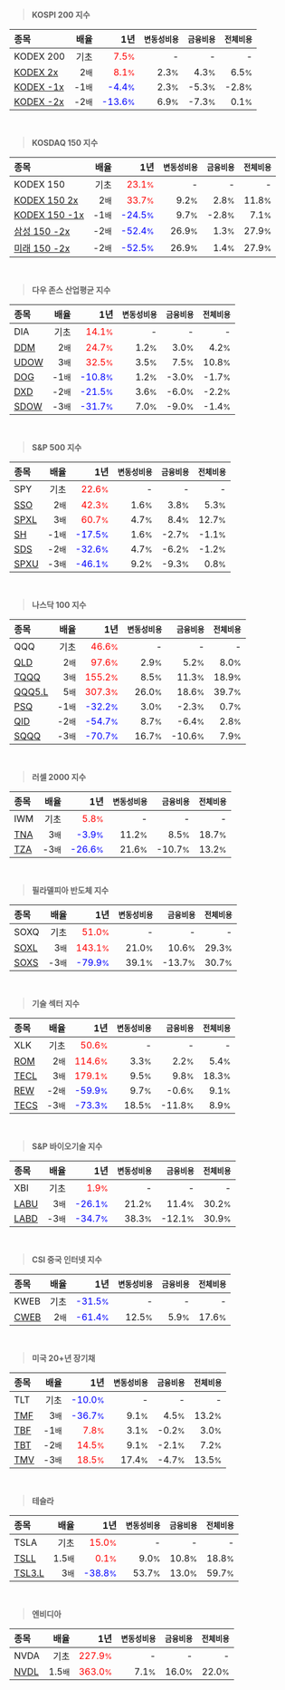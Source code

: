 <br>

> **KOSPI 200 지수**

| **종목** | **배율** | **1년** | **<small>변동성비용</small>** | **<small>금융비용</small>** | **<small>전체비용</small>** |
| :------- | -------: | ------: | --------------: | ------------: | ------------: |
| KODEX 200 | 기초 | <span style="color: red">7.5<small>%</small></span> | - | - | - |
| [KODEX 2x](/122630/) | 2<small>배</small> | <span style="color: red">8.1<small>%</small></span> | 2.3<small>%</small> | 4.3<small>%</small> | 6.5<small>%</small> |
| [KODEX -1x](/114800/) | -1<small>배</small> | <span style="color: blue">-4.4<small>%</small></span> | 2.3<small>%</small> | -5.3<small>%</small> | -2.8<small>%</small> |
| [KODEX -2x](/252670/) | -2<small>배</small> | <span style="color: blue">-13.6<small>%</small></span> | 6.9<small>%</small> | -7.3<small>%</small> | 0.1<small>%</small> |

<br>

> **KOSDAQ 150 지수**

| **종목** | **배율** | **1년** | **<small>변동성비용</small>** | **<small>금융비용</small>** | **<small>전체비용</small>** |
| :------- | -------: | ------: | --------------: | ------------: | ------------: |
| KODEX 150 | 기초 | <span style="color: red">23.1<small>%</small></span> | - | - | - |
| [KODEX 150 2x](/233740/) | 2<small>배</small> | <span style="color: red">33.7<small>%</small></span> | 9.2<small>%</small> | 2.8<small>%</small> | 11.8<small>%</small> |
| [KODEX 150 -1x](/251340/) | -1<small>배</small> | <span style="color: blue">-24.5<small>%</small></span> | 9.7<small>%</small> | -2.8<small>%</small> | 7.1<small>%</small> |
| [삼성 150 -2x](/530107/) | -2<small>배</small> | <span style="color: blue">-52.4<small>%</small></span> | 26.9<small>%</small> | 1.3<small>%</small> | 27.9<small>%</small> |
| [미래 150 -2x](/520057/) | -2<small>배</small> | <span style="color: blue">-52.5<small>%</small></span> | 26.9<small>%</small> | 1.4<small>%</small> | 27.9<small>%</small> |

<br>

> **다우 존스 산업평균 지수**

| **종목** | **배율** | **1년** | **<small>변동성비용</small>** | **<small>금융비용</small>** | **<small>전체비용</small>** |
| :------- | -------: | ------: | --------------: | ------------: | ------------: |
| DIA | 기초 | <span style="color: red">14.1<small>%</small></span> | - | - | - |
| [DDM](/ddm/) | 2<small>배</small> | <span style="color: red">24.7<small>%</small></span> | 1.2<small>%</small> | 3.0<small>%</small> | 4.2<small>%</small> |
| [UDOW](/udow/) | 3<small>배</small> | <span style="color: red">32.5<small>%</small></span> | 3.5<small>%</small> | 7.5<small>%</small> | 10.8<small>%</small> |
| [DOG](/dog/) | -1<small>배</small> | <span style="color: blue">-10.8<small>%</small></span> | 1.2<small>%</small> | -3.0<small>%</small> | -1.7<small>%</small> |
| [DXD](/dxd/) | -2<small>배</small> | <span style="color: blue">-21.5<small>%</small></span> | 3.6<small>%</small> | -6.0<small>%</small> | -2.2<small>%</small> |
| [SDOW](/sdow/) | -3<small>배</small> | <span style="color: blue">-31.7<small>%</small></span> | 7.0<small>%</small> | -9.0<small>%</small> | -1.4<small>%</small> |

<br>

> **S&P 500 지수**

| **종목** | **배율** | **1년** | **<small>변동성비용</small>** | **<small>금융비용</small>** | **<small>전체비용</small>** |
| :------- | -------: | ------: | --------------: | ------------: | ------------: |
| SPY | 기초 | <span style="color: red">22.6<small>%</small></span> | - | - | - |
| [SSO](/sso/) | 2<small>배</small> | <span style="color: red">42.3<small>%</small></span> | 1.6<small>%</small> | 3.8<small>%</small> | 5.3<small>%</small> |
| [SPXL](/spxl/) | 3<small>배</small> | <span style="color: red">60.7<small>%</small></span> | 4.7<small>%</small> | 8.4<small>%</small> | 12.7<small>%</small> |
| [SH](/sh/) | -1<small>배</small> | <span style="color: blue">-17.5<small>%</small></span> | 1.6<small>%</small> | -2.7<small>%</small> | -1.1<small>%</small> |
| [SDS](/sds/) | -2<small>배</small> | <span style="color: blue">-32.6<small>%</small></span> | 4.7<small>%</small> | -6.2<small>%</small> | -1.2<small>%</small> |
| [SPXU](/spxu/) | -3<small>배</small> | <span style="color: blue">-46.1<small>%</small></span> | 9.2<small>%</small> | -9.3<small>%</small> | 0.8<small>%</small> |

<br>

> **나스닥 100 지수**

| **종목** | **배율** | **1년** | **<small>변동성비용</small>** | **<small>금융비용</small>** | **<small>전체비용</small>** |
| :------- | -------: | ------: | --------------: | ------------: | ------------: |
| QQQ | 기초 | <span style="color: red">46.6<small>%</small></span> | - | - | - |
| [QLD](/qld/) | 2<small>배</small> | <span style="color: red">97.6<small>%</small></span> | 2.9<small>%</small> | 5.2<small>%</small> | 8.0<small>%</small> |
| [TQQQ](/tqqq/) | 3<small>배</small> | <span style="color: red">155.2<small>%</small></span> | 8.5<small>%</small> | 11.3<small>%</small> | 18.9<small>%</small> |
| [QQQ5.L](/qqq5/) | 5<small>배</small> | <span style="color: red">307.3<small>%</small></span> | 26.0<small>%</small> | 18.6<small>%</small> | 39.7<small>%</small> |
| [PSQ](/psq/) | -1<small>배</small> | <span style="color: blue">-32.2<small>%</small></span> | 3.0<small>%</small> | -2.3<small>%</small> | 0.7<small>%</small> |
| [QID](/qid/) | -2<small>배</small> | <span style="color: blue">-54.7<small>%</small></span> | 8.7<small>%</small> | -6.4<small>%</small> | 2.8<small>%</small> |
| [SQQQ](/sqqq/) | -3<small>배</small> | <span style="color: blue">-70.7<small>%</small></span> | 16.7<small>%</small> | -10.6<small>%</small> | 7.9<small>%</small> |

<br>

> **러셀 2000 지수**

| **종목** | **배율** | **1년** | **<small>변동성비용</small>** | **<small>금융비용</small>** | **<small>전체비용</small>** |
| :------- | -------: | ------: | --------------: | ------------: | ------------: |
| IWM | 기초 | <span style="color: red">5.8<small>%</small></span> | - | - | - |
| [TNA](/tna/) | 3<small>배</small> | <span style="color: blue">-3.9<small>%</small></span> | 11.2<small>%</small> | 8.5<small>%</small> | 18.7<small>%</small> |
| [TZA](/tza/) | -3<small>배</small> | <span style="color: blue">-26.6<small>%</small></span> | 21.6<small>%</small> | -10.7<small>%</small> | 13.2<small>%</small> |

<br>

> **필라델피아 반도체 지수**

| **종목** | **배율** | **1년** | **<small>변동성비용</small>** | **<small>금융비용</small>** | **<small>전체비용</small>** |
| :------- | -------: | ------: | --------------: | ------------: | ------------: |
| SOXQ | 기초 | <span style="color: red">51.0<small>%</small></span> | - | - | - |
| [SOXL](/soxl/) | 3<small>배</small> | <span style="color: red">143.1<small>%</small></span> | 21.0<small>%</small> | 10.6<small>%</small> | 29.3<small>%</small> |
| [SOXS](/soxs/) | -3<small>배</small> | <span style="color: blue">-79.9<small>%</small></span> | 39.1<small>%</small> | -13.7<small>%</small> | 30.7<small>%</small> |

<br>

> **기술 섹터 지수**

| **종목** | **배율** | **1년** | **<small>변동성비용</small>** | **<small>금융비용</small>** | **<small>전체비용</small>** |
| :------- | -------: | ------: | --------------: | ------------: | ------------: |
| XLK | 기초 | <span style="color: red">50.6<small>%</small></span> | - | - | - |
| [ROM](/rom/) | 2<small>배</small> | <span style="color: red">114.6<small>%</small></span> | 3.3<small>%</small> | 2.2<small>%</small> | 5.4<small>%</small> |
| [TECL](/tecl/) | 3<small>배</small> | <span style="color: red">179.1<small>%</small></span> | 9.5<small>%</small> | 9.8<small>%</small> | 18.3<small>%</small> |
| [REW](/rew/) | -2<small>배</small> | <span style="color: blue">-59.9<small>%</small></span> | 9.7<small>%</small> | -0.6<small>%</small> | 9.1<small>%</small> |
| [TECS](/tecs/) | -3<small>배</small> | <span style="color: blue">-73.3<small>%</small></span> | 18.5<small>%</small> | -11.8<small>%</small> | 8.9<small>%</small> |

<br>

> **S&P 바이오기술 지수**

| **종목** | **배율** | **1년** | **<small>변동성비용</small>** | **<small>금융비용</small>** | **<small>전체비용</small>** |
| :------- | -------: | ------: | --------------: | ------------: | ------------: |
| XBI | 기초 | <span style="color: red">1.9<small>%</small></span> | - | - | - |
| [LABU](/labu/) | 3<small>배</small> | <span style="color: blue">-26.1<small>%</small></span> | 21.2<small>%</small> | 11.4<small>%</small> | 30.2<small>%</small> |
| [LABD](/labd/) | -3<small>배</small> | <span style="color: blue">-34.7<small>%</small></span> | 38.3<small>%</small> | -12.1<small>%</small> | 30.9<small>%</small> |

<br>

> **CSI 중국 인터넷 지수**

| **종목** | **배율** | **1년** | **<small>변동성비용</small>** | **<small>금융비용</small>** | **<small>전체비용</small>** |
| :------- | -------: | ------: | --------------: | ------------: | ------------: |
| KWEB | 기초 | <span style="color: blue">-31.5<small>%</small></span> | - | - | - |
| [CWEB](/cweb/) | 2<small>배</small> | <span style="color: blue">-61.4<small>%</small></span> | 12.5<small>%</small> | 5.9<small>%</small> | 17.6<small>%</small> |

<br>

> **미국 20+년 장기채**

| **종목** | **배율** | **1년** | **<small>변동성비용</small>** | **<small>금융비용</small>** | **<small>전체비용</small>** |
| :------- | -------: | ------: | --------------: | ------------: | ------------: |
| TLT | 기초 | <span style="color: blue">-10.0<small>%</small></span> | - | - | - |
| [TMF](/tmf/) | 3<small>배</small> | <span style="color: blue">-36.7<small>%</small></span> | 9.1<small>%</small> | 4.5<small>%</small> | 13.2<small>%</small> |
| [TBF](/tbf/) | -1<small>배</small> | <span style="color: red">7.8<small>%</small></span> | 3.1<small>%</small> | -0.2<small>%</small> | 3.0<small>%</small> |
| [TBT](/tbt/) | -2<small>배</small> | <span style="color: red">14.5<small>%</small></span> | 9.1<small>%</small> | -2.1<small>%</small> | 7.2<small>%</small> |
| [TMV](/tmv/) | -3<small>배</small> | <span style="color: red">18.5<small>%</small></span> | 17.4<small>%</small> | -4.7<small>%</small> | 13.5<small>%</small> |

<br>

> **테슬라**

| **종목** | **배율** | **1년** | **<small>변동성비용</small>** | **<small>금융비용</small>** | **<small>전체비용</small>** |
| :------- | -------: | ------: | --------------: | ------------: | ------------: |
| TSLA | 기초 | <span style="color: red">15.0<small>%</small></span> | - | - | - |
| [TSLL](/tsll/) | 1.5<small>배</small> | <span style="color: red">0.1<small>%</small></span> | 9.0<small>%</small> | 10.8<small>%</small> | 18.8<small>%</small> |
| [TSL3.L](/tsl3/) | 3<small>배</small> | <span style="color: blue">-38.8<small>%</small></span> | 53.7<small>%</small> | 13.0<small>%</small> | 59.7<small>%</small> |

<br>

> **엔비디아**

| **종목** | **배율** | **1년** | **<small>변동성비용</small>** | **<small>금융비용</small>** | **<small>전체비용</small>** |
| :------- | -------: | ------: | --------------: | ------------: | ------------: |
| NVDA | 기초 | <span style="color: red">227.9<small>%</small></span> | - | - | - |
| [NVDL](/nvdl/) | 1.5<small>배</small> | <span style="color: red">363.0<small>%</small></span> | 7.1<small>%</small> | 16.0<small>%</small> | 22.0<small>%</small> |